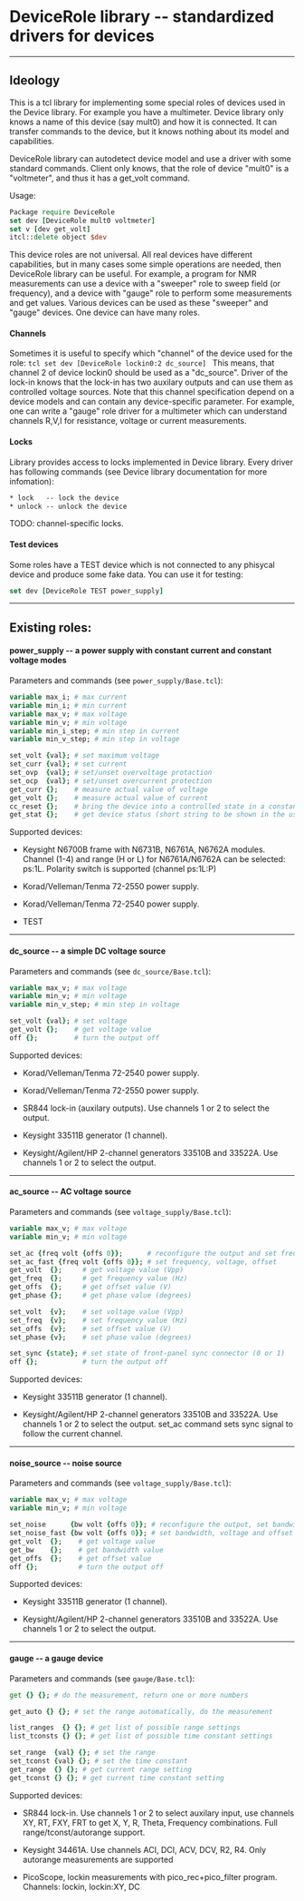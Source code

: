# DeviceRole library -- standardized drivers for devices
---

## Ideology

This is a tcl library for implementing some special roles of devices used
in the Device library. For example you have a multimeter. Device library
only knows a name of this device (say mult0) and how it is connected. It
can transfer commands to the device, but it knows nothing about its model
and capabilities.

DeviceRole library can autodetect device model and use a driver with some
standard commands. Client only knows, that the role of device "mult0" is
a "voltmeter", and thus it has a get_volt command.

Usage:
```tcl
Package require DeviceRole
set dev [DeviceRole mult0 voltmeter]
set v [dev get_volt]
itcl::delete object $dev
```

This device roles are not universal. All real devices have different
capabilities, but in many cases some simple operations are needed, then
DeviceRole library can be useful. For example, a program for NMR
measurements can use a device with a "sweeper" role to sweep field (or
frequency), and a device with "gauge" role to perform some measurements
and get values. Various devices can be used as these "sweeper" and
"gauge" devices. One device can have many roles.

#### Channels

Sometimes it is useful to specify which "channel" of the device used for
the role: ```tcl set dev [DeviceRole lockin0:2 dc_source] ``` This
means, that channel 2 of device lockin0 should be used as a
"dc_source". Driver of the lock-in knows that the lock-in has
two auxilary outputs and can use them as controlled voltage sources. Note
that this channel specification depend on a device models and can contain
any device-specific parameter. For example, one can write a "gauge" role
driver for a multimeter which can understand channels R,V,I for
resistance, voltage or current measurements.

#### Locks

Library provides access to locks implemented in Device library.
Every driver has following commands (see Device library documentation for
more infomation):
```tcl
* lock   -- lock the device
* unlock -- unlock the device
```

TODO: channel-specific locks.


#### Test devices

Some roles have a TEST device which is not connected to any phisycal
device and produce some fake data. You can use it for testing:

```tcl
set dev [DeviceRole TEST power_supply]
```

---
## Existing roles:

#### power_supply -- a power supply with constant current and constant voltage modes

Parameters and commands (see `power_supply/Base.tcl`):

```tcl
variable max_i; # max current
variable min_i; # min current
variable max_v; # max voltage
variable min_v; # min voltage
variable min_i_step; # min step in current
variable min_v_step; # min step in voltage

set_volt {val}; # set maximum voltage
set_curr {val}; # set current
set_ovp  {val}; # set/unset overvoltage protaction
set_ocp  {val}; # set/unset overcurrent protection
get_curr {};    # measure actual value of voltage
get_volt {};    # measure actual value of current
cc_reset {};    # bring the device into a controlled state in a constant current mode
get_stat {};    # get device status (short string to be shown in the user)
```

Supported devices:

* Keysight N6700B frame with N6731B, N6761A, N6762A modules. Channel (1-4) and range
(<channel>H or <channel>L) for N6761A/N6762A can be selected: ps:1L.
Polarity switch is supported (channel ps:1L:P<n><m>)

* Korad/Velleman/Tenma 72-2550 power supply.

* Korad/Velleman/Tenma 72-2540 power supply.

* TEST

---
#### dc_source -- a simple DC voltage source

Parameters and commands (see `dc_source/Base.tcl`):
```tcl
variable max_v; # max voltage
variable min_v; # min voltage
variable min_v_step; # min step in voltage

set_volt {val}; # set voltage
get_volt {};    # get voltage value
off {};         # turn the output off
```

Supported devices:

* Korad/Velleman/Tenma 72-2540 power supply.

* Korad/Velleman/Tenma 72-2550 power supply.

* SR844 lock-in (auxilary outputs). Use channels 1 or 2 to select the output.

* Keysight 33511B generator (1 channel).

* Keysight/Agilent/HP 2-channel generators 33510B and 33522A. Use channels 1 or 2 to select the output.

---
#### ac_source -- AC voltage source

Parameters and commands (see `voltage_supply/Base.tcl`):
```tcl
variable max_v; # max voltage
variable min_v; # min voltage

set_ac {freq volt {offs 0}};      # reconfigure the output and set frequency, voltage, offset
set_ac_fast {freq volt {offs 0}}; # set frequency, voltage, offset
get_volt  {};     # get voltage value (Vpp)
get_freq  {};     # get frequency value (Hz)
get_offs  {};     # get offset value (V)
get_phase {};     # get phase value (degrees)

set_volt  {v};    # set voltage value (Vpp)
set_freq  {v};    # set frequency value (Hz)
set_offs  {v};    # set offset value (V)
set_phase {v};    # set phase value (degrees)

set_sync {state}; # set state of front-panel sync connector (0 or 1)
off {};           # turn the output off
```

Supported devices:

* Keysight 33511B generator (1 channel).

* Keysight/Agilent/HP 2-channel generators 33510B and 33522A. Use channels 1 or 2 to select the output.
set_ac command sets sync signal to follow the current channel.

---
#### noise_source -- noise source

Parameters and commands (see `voltage_supply/Base.tcl`):
```tcl
variable max_v; # max voltage
variable min_v; # min voltage

set_noise      {bw volt {offs 0}}; # reconfigure the output, set bandwidth, voltage and offset
set_noise_fast {bw volt {offs 0}}; # set bandwidth, voltage and offset
get_volt  {};    # get voltage value
get_bw    {};    # get bandwidth value
get_offs  {};    # get offset value
off {};          # turn the output off
```

Supported devices:

* Keysight 33511B generator (1 channel).

* Keysight/Agilent/HP 2-channel generators 33510B and 33522A. Use channels 1 or 2 to select the output.



---
#### gauge -- a gauge device

Parameters and commands (see `gauge/Base.tcl`):
```tcl
get {} {}; # do the measurement, return one or more numbers

get_auto {} {}; # set the range automatically, do the measurement

list_ranges  {} {}; # get list of possible range settings
list_tconsts {} {}; # get list of possible time constant settings

set_range  {val} {}; # set the range
set_tconst {val} {}; # set the time constant
get_range  {} {}; # get current range setting
get_tconst {} {}; # get current time constant setting
```

Supported devices:

* SR844 lock-in. Use channels 1 or 2 to select auxilary input,
use channels XY, RT, FXY, FRT to get X, Y, R, Theta, Frequency
combinations. Full range/tconst/autorange support.

* Keysight 34461A. Use channels ACI, DCI, ACV, DCV, R2, R4.
Only autorange measurements are supported

* PicoScope, lockin measurements with pico_rec+pico_filter program.
Channels: lockin, lockin:XY, DC
